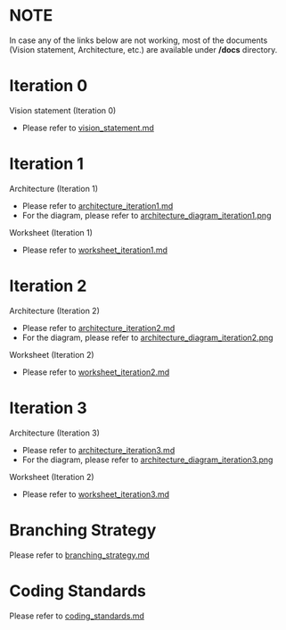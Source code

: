 # NOTE

In case any of the links below are not working, most of the documents (Vision statement, Architecture, etc.) are available under **/docs** directory.

# Iteration 0

Vision statement (Iteration 0)
- Please refer to [vision_statement.md](https://code.cs.umanitoba.ca/3350-winter-2021-a02/group-6/aurora-but-better-a02-group-6/-/blob/master/docs/vision_statement.md)

# Iteration 1

Architecture (Iteration 1)
- Please refer to [architecture_iteration1.md](https://code.cs.umanitoba.ca/3350-winter-2021-a02/group-6/aurora-but-better-a02-group-6/-/blob/master/docs/ARCHITECTURE.md)
- For the diagram, please refer to [architecture_diagram_iteration1.png](https://code.cs.umanitoba.ca/3350-winter-2021-a02/group-6/aurora-but-better-a02-group-6/-/blob/master/docs/architecture_diagram.png)

Worksheet (Iteration 1)
- Please refer to [worksheet_iteration1.md](https://code.cs.umanitoba.ca/3350-winter-2021-a02/group-6/aurora-but-better-a02-group-6/-/blob/master/docs/worksheet_iteration1.md)

# Iteration 2

Architecture (Iteration 2)
- Please refer to [architecture_iteration2.md](https://code.cs.umanitoba.ca/3350-winter-2021-a02/group-6/aurora-but-better-a02-group-6/-/blob/master/docs/architecture_iteration2.md)
- For the diagram, please refer to [architecture_diagram_iteration2.png](https://code.cs.umanitoba.ca/3350-winter-2021-a02/group-6/aurora-but-better-a02-group-6/-/blob/master/docs/architecture_diagram_iteration2.png)

Worksheet (Iteration 2)
- Please refer to [worksheet_iteration2.md](https://code.cs.umanitoba.ca/3350-winter-2021-a02/group-6/aurora-but-better-a02-group-6/-/blob/master/docs/worksheet_iteration2.md)

# Iteration 3

Architecture (Iteration 3)
- Please refer to [architecture_iteration3.md](https://code.cs.umanitoba.ca/3350-winter-2021-a02/group-6/aurora-but-better-a02-group-6/-/blob/master/docs/architecture_iteration3.md)
- For the diagram, please refer to [architecture_diagram_iteration3.png](https://code.cs.umanitoba.ca/3350-winter-2021-a02/group-6/aurora-but-better-a02-group-6/-/blob/master/docs/architecture_diagram_iteration3.png)

Worksheet (Iteration 2)
- Please refer to [worksheet_iteration3.md](https://code.cs.umanitoba.ca/3350-winter-2021-a02/group-6/aurora-but-better-a02-group-6/-/blob/master/docs/worksheet_iteration3.md)

# Branching Strategy

Please refer to [branching_strategy.md](https://code.cs.umanitoba.ca/3350-winter-2021-a02/group-6/aurora-but-better-a02-group-6/-/blob/master/docs/branching_strategy.md)

# Coding Standards

Please refer to [coding_standards.md](https://code.cs.umanitoba.ca/3350-winter-2021-a02/group-6/aurora-but-better-a02-group-6/-/blob/master/docs/coding_standards.md)

